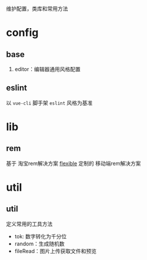 维护配置，类库和常用方法

# config

## base

1. editor：编辑器通用风格配置

## eslint

以 `vue-cli` 脚手架 `eslint` 风格为基准

# lib

## rem

基于 淘宝rem解决方案 [flexible](https://github.com/amfe/lib-flexible) 定制的 移动端rem解决方案

# util

## util

定义常用的工具方法

+ tok: 数字转化为千分位
+ random：生成随机数
+ fileRead：图片上传获取文件和预览

